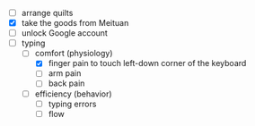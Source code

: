 -	[ ] arrange quilts
-	[x] take the goods from Meituan
-	[ ] unlock Google account 
-	[ ] typing
	-	[ ] comfort (physiology)
		-	[x] finger pain to touch left-down corner of the keyboard
		-	[ ] arm pain
		-	[ ] back pain
	-	[ ] efficiency (behavior) 
		-	[ ] typing errors 
		-	[ ] flow
<!--stackedit_data:
eyJoaXN0b3J5IjpbLTk2NjM3OTY4OV19
-->